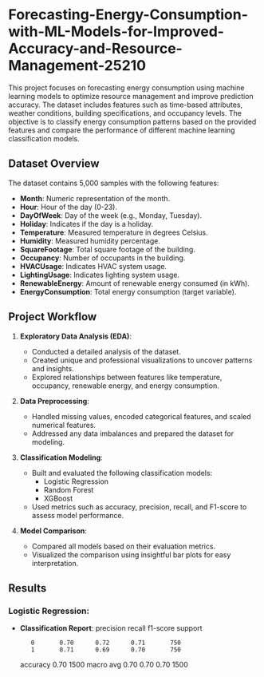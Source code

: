 # Forecasting-Energy-Consumption-with-ML-Models-for-Improved-Accuracy-and-Resource-Management-25210
This project focuses on forecasting energy consumption using machine learning models to optimize resource management and improve prediction accuracy. The dataset includes features such as time-based attributes, weather conditions, building specifications, and occupancy levels. The objective is to classify energy consumption patterns based on the provided features and compare the performance of different machine learning classification models.

## **Dataset Overview**
The dataset contains 5,000 samples with the following features:

- **Month**: Numeric representation of the month.
- **Hour**: Hour of the day (0-23).
- **DayOfWeek**: Day of the week (e.g., Monday, Tuesday).
- **Holiday**: Indicates if the day is a holiday.
- **Temperature**: Measured temperature in degrees Celsius.
- **Humidity**: Measured humidity percentage.
- **SquareFootage**: Total square footage of the building.
- **Occupancy**: Number of occupants in the building.
- **HVACUsage**: Indicates HVAC system usage.
- **LightingUsage**: Indicates lighting system usage.
- **RenewableEnergy**: Amount of renewable energy consumed (in kWh).
- **EnergyConsumption**: Total energy consumption (target variable).

## **Project Workflow**
1. **Exploratory Data Analysis (EDA)**:
   - Conducted a detailed analysis of the dataset.
   - Created unique and professional visualizations to uncover patterns and insights.
   - Explored relationships between features like temperature, occupancy, renewable energy, and energy consumption.

2. **Data Preprocessing**:
   - Handled missing values, encoded categorical features, and scaled numerical features.
   - Addressed any data imbalances and prepared the dataset for modeling.

3. **Classification Modeling**:
   - Built and evaluated the following classification models:
     - Logistic Regression
     - Random Forest
     - XGBoost
   - Used metrics such as accuracy, precision, recall, and F1-score to assess model performance.

4. **Model Comparison**:
   - Compared all models based on their evaluation metrics.
   - Visualized the comparison using insightful bar plots for easy interpretation.

## **Results**
### **Logistic Regression**:
- **Classification Report**:
            precision    recall  f1-score   support

         0       0.70      0.72      0.71       750
         1       0.71      0.69      0.70       750

  accuracy                           0.70      1500
 macro avg       0.70      0.70      0.70      1500


